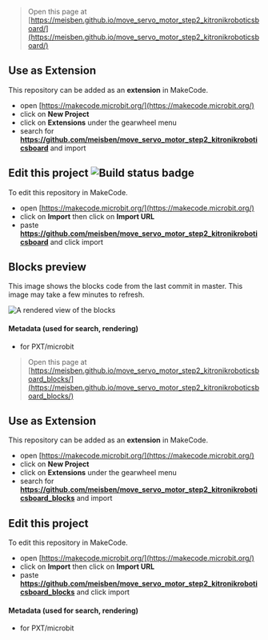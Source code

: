 
> Open this page at [https://meisben.github.io/move_servo_motor_step2_kitronikroboticsboard/](https://meisben.github.io/move_servo_motor_step2_kitronikroboticsboard/)

## Use as Extension

This repository can be added as an **extension** in MakeCode.

* open [https://makecode.microbit.org/](https://makecode.microbit.org/)
* click on **New Project**
* click on **Extensions** under the gearwheel menu
* search for **https://github.com/meisben/move_servo_motor_step2_kitronikroboticsboard** and import

## Edit this project ![Build status badge](https://github.com/meisben/move_servo_motor_step2_kitronikroboticsboard/workflows/MakeCode/badge.svg)

To edit this repository in MakeCode.

* open [https://makecode.microbit.org/](https://makecode.microbit.org/)
* click on **Import** then click on **Import URL**
* paste **https://github.com/meisben/move_servo_motor_step2_kitronikroboticsboard** and click import

## Blocks preview

This image shows the blocks code from the last commit in master.
This image may take a few minutes to refresh.

![A rendered view of the blocks](https://github.com/meisben/move_servo_motor_step2_kitronikroboticsboard/raw/master/.github/makecode/blocks.png)

#### Metadata (used for search, rendering)

* for PXT/microbit
<script src="https://makecode.com/gh-pages-embed.js"></script><script>makeCodeRender("{{ site.makecode.home_url }}", "{{ site.github.owner_name }}/{{ site.github.repository_name }}");</script>



> Open this page at [https://meisben.github.io/move_servo_motor_step2_kitronikroboticsboard_blocks/](https://meisben.github.io/move_servo_motor_step2_kitronikroboticsboard_blocks/)

## Use as Extension

This repository can be added as an **extension** in MakeCode.

* open [https://makecode.microbit.org/](https://makecode.microbit.org/)
* click on **New Project**
* click on **Extensions** under the gearwheel menu
* search for **https://github.com/meisben/move_servo_motor_step2_kitronikroboticsboard_blocks** and import

## Edit this project

To edit this repository in MakeCode.

* open [https://makecode.microbit.org/](https://makecode.microbit.org/)
* click on **Import** then click on **Import URL**
* paste **https://github.com/meisben/move_servo_motor_step2_kitronikroboticsboard_blocks** and click import

#### Metadata (used for search, rendering)

* for PXT/microbit
<script src="https://makecode.com/gh-pages-embed.js"></script><script>makeCodeRender("{{ site.makecode.home_url }}", "{{ site.github.owner_name }}/{{ site.github.repository_name }}");</script>
